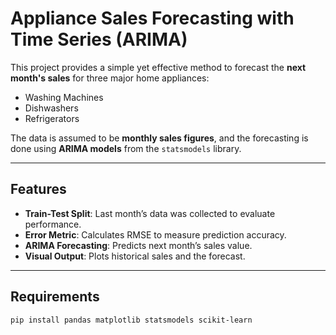 #  Appliance Sales Forecasting with Time Series (ARIMA)
This project provides a simple yet effective method to forecast the **next month's sales** for three major home appliances:

- Washing Machines  
- Dishwashers  
- Refrigerators  

The data is assumed to be **monthly sales figures**, and the forecasting is done using **ARIMA models** from the `statsmodels` library.

---

## Features

- **Train-Test Split**: Last month’s data was collected to evaluate performance.
- **Error Metric**: Calculates RMSE to measure prediction accuracy.
- **ARIMA Forecasting**: Predicts next month’s sales value.
- **Visual Output**: Plots historical sales and the forecast.

---

## Requirements

```bash
pip install pandas matplotlib statsmodels scikit-learn
